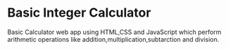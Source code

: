 # Basic Integer Calculator
Basic Calculator web app using HTML,CSS and JavaScript which perform arithmetic operations like addition,multiplication,subtarction and division.
